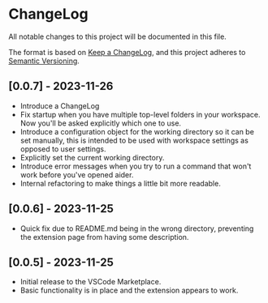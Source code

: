 # ChangeLog

All notable changes to this project will be documented in this file.

The format is based on [Keep a ChangeLog](https://keepachangelog.com/en/1.0.0/),
and this project adheres to [Semantic Versioning](https://semver.org/spec/v2.0.0.html).

## [0.0.7] - 2023-11-26

- Introduce a ChangeLog
- Fix startup when you have multiple top-level folders in your workspace.  Now you'll be asked explicitly which one to use.  
- Introduce a configuration object for the working directory so it can be set manually, this is intended to be used with workspace settings as opposed to user settings.
- Explicitly set the current working directory.
- Introduce error messages when you try to run a command that won't work before you've opened aider.
- Internal refactoring to make things a little bit more readable.

## [0.0.6] - 2023-11-25

- Quick fix due to README.md being in the wrong directory, preventing the extension page from having some description.

## [0.0.5] - 2023-11-25

- Initial release to the VSCode Marketplace.
- Basic functionality is in place and the extension appears to work.
